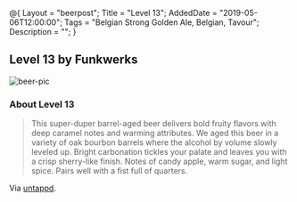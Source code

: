 @{
 Layout = "beerpost";
 Title = "Level 13";
 AddedDate = "2019-05-06T12:00:00";
 Tags = "Belgian Strong Golden Ale, Belgian, Tavour";
 Description = "";
 }
 

## Level 13 by Funkwerks

![beer-pic]

### About Level 13

> This super-duper barrel-aged beer delivers bold fruity flavors with deep caramel notes and warming attributes. We aged this beer in a variety of oak bourbon barrels where the alcohol by volume slowly leveled up. Bright carbonation tickles your palate and leaves you with a crisp sherry-like finish. Notes of candy apple, warm sugar, and light spice. Pairs well with a fist full of quarters. 

Via [untappd][untappd-url].

[untappd-url]: <https://untappd.com/b/funkwerks-level-13/2600967>
[beer-pic]: https://jasonpowley.com/assets/img/2019-05-06-level-13.jpeg "Level 13 by Funkwerks"
